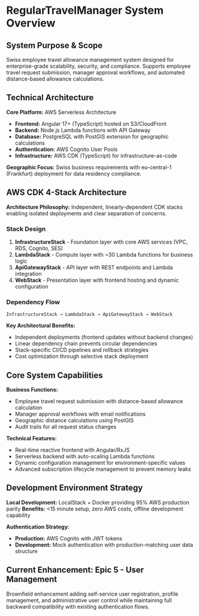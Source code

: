 # RegularTravelManager System Overview

## System Purpose & Scope

Swiss employee travel allowance management system designed for enterprise-grade scalability, security, and compliance. Supports employee travel request submission, manager approval workflows, and automated distance-based allowance calculations.

## Technical Architecture

**Core Platform:** AWS Serverless Architecture
- **Frontend:** Angular 17+ (TypeScript) hosted on S3/CloudFront
- **Backend:** Node.js Lambda functions with API Gateway
- **Database:** PostgreSQL with PostGIS extension for geographic calculations
- **Authentication:** AWS Cognito User Pools
- **Infrastructure:** AWS CDK (TypeScript) for infrastructure-as-code

**Geographic Focus:** Swiss business requirements with eu-central-1 (Frankfurt) deployment for data residency compliance.

## AWS CDK 4-Stack Architecture

**Architecture Philosophy:** Independent, linearly-dependent CDK stacks enabling isolated deployments and clear separation of concerns.

### Stack Design

1. **InfrastructureStack** - Foundation layer with core AWS services (VPC, RDS, Cognito, SES)
2. **LambdaStack** - Compute layer with ~30 Lambda functions for business logic
3. **ApiGatewayStack** - API layer with REST endpoints and Lambda integration
4. **WebStack** - Presentation layer with frontend hosting and dynamic configuration

### Dependency Flow
```
InfrastructureStack → LambdaStack → ApiGatewayStack → WebStack
```

**Key Architectural Benefits:**
- Independent deployments (frontend updates without backend changes)
- Linear dependency chain prevents circular dependencies
- Stack-specific CI/CD pipelines and rollback strategies
- Cost optimization through selective stack deployment

## Core System Capabilities

**Business Functions:**
- Employee travel request submission with distance-based allowance calculation
- Manager approval workflows with email notifications
- Geographic distance calculations using PostGIS
- Audit trails for all request status changes

**Technical Features:**
- Real-time reactive frontend with Angular/RxJS
- Serverless backend with auto-scaling Lambda functions
- Dynamic configuration management for environment-specific values
- Advanced subscription lifecycle management to prevent memory leaks

## Development Environment Strategy

**Local Development:** LocalStack + Docker providing 95% AWS production parity
**Benefits:** <15 minute setup, zero AWS costs, offline development capability

**Authentication Strategy:**
- **Production:** AWS Cognito with JWT tokens
- **Development:** Mock authentication with production-matching user data structure

## Current Enhancement: Epic 5 - User Management

Brownfield enhancement adding self-service user registration, profile management, and administrative user control while maintaining full backward compatibility with existing authentication flows.